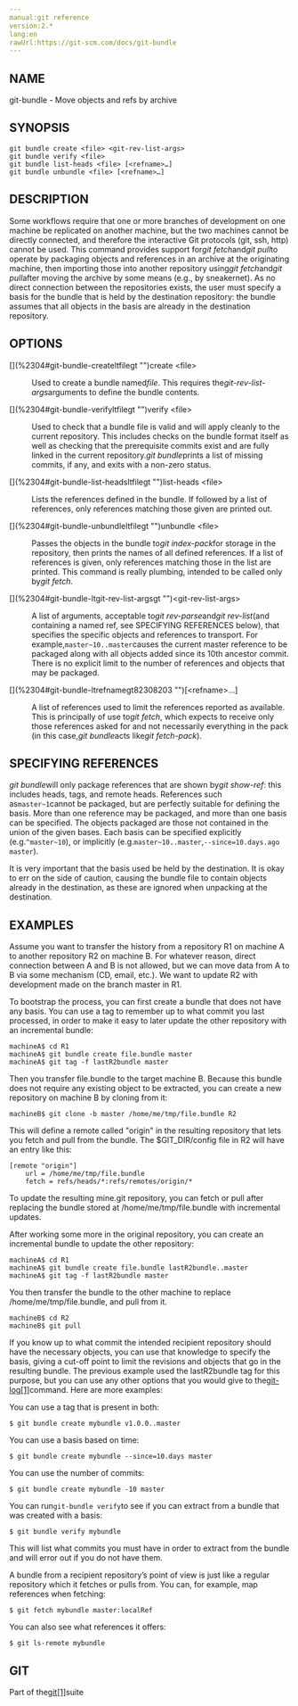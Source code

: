 ```yaml
---
manual:git reference
version:2.*
lang:en
rawUrl:https://git-scm.com/docs/git-bundle
---
```



## [](%2304#_name "")NAME<a name="_name"></a>


git-bundle - Move objects and refs by archive





## [](%2304#_synopsis "")SYNOPSIS<a name="_synopsis"></a>

```
git bundle create <file> <git-rev-list-args>
git bundle verify <file>
git bundle list-heads <file> [<refname>…​]
git bundle unbundle <file> [<refname>…​]
```




## [](%2304#_description "")DESCRIPTION<a name="_description"></a>


Some workflows require that one or more branches of development on one machine be replicated on another machine, but the two machines cannot be directly connected, and therefore the interactive Git protocols (git, ssh, http) cannot be used. This command provides support for<em>git fetch</em>and<em>git pull</em>to operate by packaging objects and references in an archive at the originating machine, then importing those into another repository using<em>git fetch</em>and<em>git pull</em>after moving the archive by some means (e.g., by sneakernet). As no direct connection between the repositories exists, the user must specify a basis for the bundle that is held by the destination repository: the bundle assumes that all objects in the basis are already in the destination repository.





## [](%2304#_options "")OPTIONS<a name="_options"></a>
<dl><dt id='git-bundle-createltfilegt'>[](%2304#git-bundle-createltfilegt "")create &lt;file&gt;</dt><dd>

Used to create a bundle named<em>file</em>. This requires the<em>git-rev-list-args</em>arguments to define the bundle contents.

</dd><dt id='git-bundle-verifyltfilegt'>[](%2304#git-bundle-verifyltfilegt "")verify &lt;file&gt;</dt><dd>

Used to check that a bundle file is valid and will apply cleanly to the current repository. This includes checks on the bundle format itself as well as checking that the prerequisite commits exist and are fully linked in the current repository.<em>git bundle</em>prints a list of missing commits, if any, and exits with a non-zero status.

</dd><dt id='git-bundle-list-headsltfilegt'>[](%2304#git-bundle-list-headsltfilegt "")list-heads &lt;file&gt;</dt><dd>

Lists the references defined in the bundle. If followed by a list of references, only references matching those given are printed out.

</dd><dt id='git-bundle-unbundleltfilegt'>[](%2304#git-bundle-unbundleltfilegt "")unbundle &lt;file&gt;</dt><dd>

Passes the objects in the bundle to<em>git index-pack</em>for storage in the repository, then prints the names of all defined references. If a list of references is given, only references matching those in the list are printed. This command is really plumbing, intended to be called only by<em>git fetch</em>.

</dd><dt id='git-bundle-ltgit-rev-list-argsgt'>[](%2304#git-bundle-ltgit-rev-list-argsgt "")&lt;git-rev-list-args&gt;</dt><dd>

A list of arguments, acceptable to<em>git rev-parse</em>and<em>git rev-list</em>(and containing a named ref, see SPECIFYING REFERENCES below), that specifies the specific objects and references to transport. For example,`master~10..master`causes the current master reference to be packaged along with all objects added since its 10th ancestor commit. There is no explicit limit to the number of references and objects that may be packaged.

</dd><dt id='git-bundle-ltrefnamegt82308203'>[](%2304#git-bundle-ltrefnamegt82308203 "")[&lt;refname&gt;…​]</dt><dd>

A list of references used to limit the references reported as available. This is principally of use to<em>git fetch</em>, which expects to receive only those references asked for and not necessarily everything in the pack (in this case,<em>git bundle</em>acts like<em>git fetch-pack</em>).

</dd></dl>



## [](%2304#_specifying_references "")SPECIFYING REFERENCES<a name="_specifying_references"></a>


<em>git bundle</em>will only package references that are shown by<em>git show-ref</em>: this includes heads, tags, and remote heads. References such as`master~1`cannot be packaged, but are perfectly suitable for defining the basis. More than one reference may be packaged, and more than one basis can be specified. The objects packaged are those not contained in the union of the given bases. Each basis can be specified explicitly (e.g.`^master~10`), or implicitly (e.g.`master~10..master`,`--since=10.days.ago master`).




It is very important that the basis used be held by the destination. It is okay to err on the side of caution, causing the bundle file to contain objects already in the destination, as these are ignored when unpacking at the destination.





## [](%2304#_examples "")EXAMPLES<a name="_examples"></a>


Assume you want to transfer the history from a repository R1 on machine A to another repository R2 on machine B. For whatever reason, direct connection between A and B is not allowed, but we can move data from A to B via some mechanism (CD, email, etc.). We want to update R2 with development made on the branch master in R1.




To bootstrap the process, you can first create a bundle that does not have any basis. You can use a tag to remember up to what commit you last processed, in order to make it easy to later update the other repository with an incremental bundle:



```
machineA$ cd R1
machineA$ git bundle create file.bundle master
machineA$ git tag -f lastR2bundle master
```




Then you transfer file.bundle to the target machine B. Because this bundle does not require any existing object to be extracted, you can create a new repository on machine B by cloning from it:



```
machineB$ git clone -b master /home/me/tmp/file.bundle R2
```




This will define a remote called &quot;origin&quot; in the resulting repository that lets you fetch and pull from the bundle. The $GIT_DIR/config file in R2 will have an entry like this:



```
[remote "origin"]
    url = /home/me/tmp/file.bundle
    fetch = refs/heads/*:refs/remotes/origin/*
```




To update the resulting mine.git repository, you can fetch or pull after replacing the bundle stored at /home/me/tmp/file.bundle with incremental updates.




After working some more in the original repository, you can create an incremental bundle to update the other repository:



```
machineA$ cd R1
machineA$ git bundle create file.bundle lastR2bundle..master
machineA$ git tag -f lastR2bundle master
```




You then transfer the bundle to the other machine to replace /home/me/tmp/file.bundle, and pull from it.



```
machineB$ cd R2
machineB$ git pull
```




If you know up to what commit the intended recipient repository should have the necessary objects, you can use that knowledge to specify the basis, giving a cut-off point to limit the revisions and objects that go in the resulting bundle. The previous example used the lastR2bundle tag for this purpose, but you can use any other options that you would give to the[git-log[1]](%2264  "")command. Here are more examples:




You can use a tag that is present in both:



```
$ git bundle create mybundle v1.0.0..master
```




You can use a basis based on time:



```
$ git bundle create mybundle --since=10.days master
```




You can use the number of commits:



```
$ git bundle create mybundle -10 master
```




You can run`git-bundle verify`to see if you can extract from a bundle that was created with a basis:



```
$ git bundle verify mybundle
```




This will list what commits you must have in order to extract from the bundle and will error out if you do not have them.




A bundle from a recipient repository’s point of view is just like a regular repository which it fetches or pulls from. You can, for example, map references when fetching:



```
$ git fetch mybundle master:localRef
```




You can also see what references it offers:



```
$ git ls-remote mybundle
```





## [](%2304#_git "")GIT<a name="_git"></a>


Part of the[git[1]](%2248  "")suite





